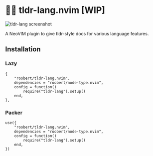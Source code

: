 # :running_man: tldr-lang.nvim [WIP]

![tldr-lang screenshot](https://user-images.githubusercontent.com/226654/216842102-c13c7cfb-aeba-4c84-9825-605c953e173e.gif)

A NeoVIM plugin to give tldr-style docs for various language features.

## Installation

### Lazy

```
{
    "roobert/tldr-lang.nvim",
    dependencies = "roobert/node-type.nvim",
    config = function()
        require("tldr-lang").setup()
    end,
},
```

### Packer

```
use({
    "roobert/tldr-lang.nvim",
    dependencies = "roobert/node-type.nvim",
    config = function()
        require("tldr-lang").setup()
    end,
})
```
